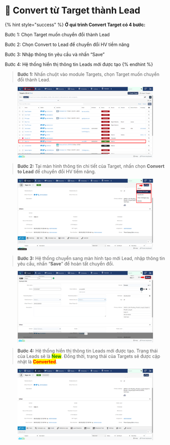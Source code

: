 # 📼 Convert từ Target thành Lead

{% hint style="success" %}
**Ở qui trình Convert Target có 4 bước:**

Bước 1: Chọn Target muốn chuyển đổi thành Lead

Bước 2: Chọn Convert to Lead để chuyển đổi HV tiềm năng

Bước 3: Nhập thông tin yêu cầu và nhấn “Save”

Bước 4: Hệ thống hiển thị thông tin Leads mới được tạo
{% endhint %}

> **Bước 1:** Nhấn chuột vào module Targets, chọn Target muốn chuyển đổi thành Lead.

<figure><img src="../../../.gitbook/assets/image (5) (5).png" alt=""><figcaption></figcaption></figure>

> **Bước 2:**&#x20;
> Tại màn hình thông tin chi tiết của Target, nhấn chọn **Convert to Lead** để chuyển đổi HV tiềm năng.

<figure><img src="../../../.gitbook/assets/image (3).png" alt=""><figcaption></figcaption></figure>

> **Bước 3:** Hệ thống chuyển sang màn hình tạo mới Lead, nhập thông tin yêu cầu, nhấn “**Save**” để hoàn tất chuyển đổi.

<figure><img src="../../../.gitbook/assets/image (146).png" alt=""><figcaption></figcaption></figure>

> **Bước 4:** Hệ thống hiển thị thông tin Leads mới được tạo. Trạng thái của Leads sẽ là <mark style="color:green;">**New**</mark>. Đồng thời, trạng thái của Targets sẽ được cập nhật là <mark style="color:red;">**Converted**</mark>.

<figure><img src="../../../.gitbook/assets/image (144).png" alt=""><figcaption></figcaption></figure>
